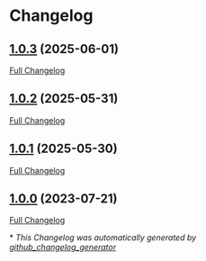 # Changelog

## [1.0.3](https://github.com/GameFrameX/com.gameframex.unity.operationclipboard/tree/1.0.3) (2025-06-01)

[Full Changelog](https://github.com/GameFrameX/com.gameframex.unity.operationclipboard/compare/1.0.2...1.0.3)

## [1.0.2](https://github.com/GameFrameX/com.gameframex.unity.operationclipboard/tree/1.0.2) (2025-05-31)

[Full Changelog](https://github.com/GameFrameX/com.gameframex.unity.operationclipboard/compare/1.0.1...1.0.2)

## [1.0.1](https://github.com/GameFrameX/com.gameframex.unity.operationclipboard/tree/1.0.1) (2025-05-30)

[Full Changelog](https://github.com/GameFrameX/com.gameframex.unity.operationclipboard/compare/1.0.0...1.0.1)

## [1.0.0](https://github.com/GameFrameX/com.gameframex.unity.operationclipboard/tree/1.0.0) (2023-07-21)

[Full Changelog](https://github.com/GameFrameX/com.gameframex.unity.operationclipboard/compare/8002e1377dc421b8451c0e1bbdfe54078465be80...1.0.0)



\* *This Changelog was automatically generated by [github_changelog_generator](https://github.com/github-changelog-generator/github-changelog-generator)*
